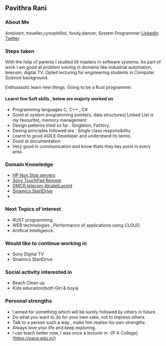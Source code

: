 ## Pavithra Rani
### About Me
Ambivert, traveller,cynophillist, foody,dancer, System Programmer
[LinkedIn](https://www.linkedin.com/in/pavithra-rani-86589192/)
[Twitter](https://twitter.com/Be08Rani)

### Steps taken
With the help of parents I studied till masters in software systems.
As part of work I am good at problem solving in domains like industrial automation, telecom, digital TV.
Opted lecturing for engineering students in Computer Science background. 

Enthusiastic learn new things. Going to be a Rust programmer.

#### Learnt few Soft skills , below are majorly worked on
 - Programming languages C, C++ , C#
 - Good at system programming pointers, data structures( Linked List is my favourite), memory management
 - Design patterns tried so far : Singleton, Factory.
 - Desing principles followed are : Single class responsibility
 - Learnt to good AGILE Developer and understand its terms. 
 - Good at documentation
 - Very good in communication and know thats they key point in every area.

### Domain Knowledge 
- [ HP Non Stop servers ](https://tdhpe.techdata.eu/Global/documents/4AA4-2988ENW.pdf?epslanguage=it)
- [Sony TouchPad Remote](https://www.sony.co.in/electronics/support/articles/00115075)
- [OMCR telecom AlcatelLucent](https://en.wikipedia.org/wiki/Operations_and_Maintenance_Centre)
- [Sinamics StartDrive ](https://new.siemens.com/global/en/products/drives/selection-and-engineering-tools/sinamics-startdrive-commissioning-software.html)
- 
### Next Topics of interest
- RUST programming
- WEB technologies , Performance of applications using CLOUD. 
- Artifical Intelligence.

### Would like to continue working in
- Sony Digital TV
- Sinamics StartDrive

### Social activity interested in
- Beach Clean up
- Kids education(both Girl & boys)

### Personal strengths
* I aimed for something which will be surely followed by others in future.
* Do what you want to do for your own sake, not to impress others.
* Talk to a person such a way , make him realise his own strengths.
* Always love your life and keep exploring.
* I can teach better now, I was once a lecturer in -[P A College] (https://pace.edu.in/)











